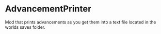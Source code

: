 # AdvancementPrinter

Mod that prints advancements as you get them into a text file located in the worlds saves folder.
